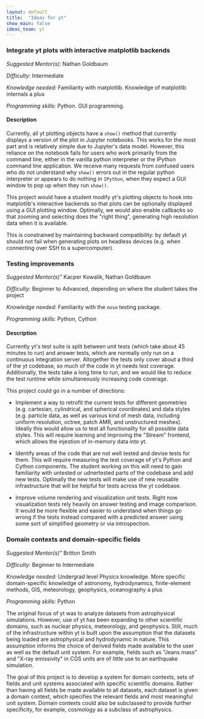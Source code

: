 ```yaml
---
layout: default
title:  "Ideas for yt"
show_main: false
ideas_team: yt
---
```


### Integrate yt plots with interactive matplotlib backends

*Suggested Mentor(s):* Nathan Goldbaum

*Difficulty:* Intermediate

*Knowledge needed:* Familiarity with matplotlib. Knowledge of matplotlib internals a plus

*Programming skills:* Python. GUI programming.

#### Description

Currently, all yt plotting objects have a `show()` method that currently
displays a version of the plot in Jupyter notebooks. This works for the most
part and is relatively simple due to Jupyter's data model. However, this
reliance on the notebook fails for users who work primarily from the command
line, either in the vanilla python interpreter or the IPython command line
application. We receive many requests from confused users who do not understand
why `show()` errors out in the regular python interpreter or appears to do
nothing in `IPython`, when they expect a GUI window to pop up when they run
`show()`.

This project would have a student modify yt's plotting objects to hook into
matplotlib's interactive backends so that plots can be optionally displayed
using a GUI plotting window. Optimally, we would also enable callbacks so that
zooming and selecting does the "right thing", generating high resolution data
when it is available.

This is constrained by maintaining backward compatibility: by default yt should
not fail when generating plots on headless devices (e.g. when connecting over
SSH to a supercomputer).



### Testing improvements

*Suggested Mentor(s)"* Kacper Kowalik, Nathan Goldbaum

*Difficulty:* Beginner to Advanced, depending on where the student takes the project

*Knowledge needed*: Familiarity with the `nose` testing package.

*Programming skills:* Python, Cython

#### Description

Currently yt's test suite is split between unit tests (which take about 45
minutes to run) and answer tests, which are normally only run on a continuous
integration server. Altogether the tests only cover about a third of the yt
codebase, so much of the code in yt needs test coverage.  Additionally, the
tests take a long time to run, and we would like to reduce the test runtime
while simultaneously increasing code coverage.

This project could go in a number of directions:

* Implement a way to retrofit the current tests for different geometries
  (e.g. cartesian, cylindrical, and spherical coordinates) and data styles
  (e.g. particle data, as well as various kind of mesh data, including uniform
  resolution, octree, patch AMR, and unstructured meshes). Ideally this would
  allow us to test all functionality for all possible data styles. This will
  require learning and improving the "Stream" frontend, which allows the
  injestion of in-memory data into yt.

* Identify areas of the code that are not well tested and devise tests for
  them. This will require measuring the test coverage of yt's Python and
  Cython components. The student working on this will need to gain familiarity
  with untested or udnertested parts of the codebase and add new
  tests. Optimally the new tests will make use of new reusable infrastructure
  that will be helpful for tests across the yt codebase.

* Improve volume rendering and visualization unit tests. Right now visualization
  tests rely heavily on answer testing and image comparison. It would be more
  flexible and easier to understand when things go wrong if the tests instead
  compared with a predicted answer using some sort of simplified geometry or via
  introspection.

### Domain contexts and domain-specific fields

*Suggested Mentor(s)"* Britton Smith

*Difficulty:* Beginner to Intermediate

*Knowledge needed*: Undergrad level Physics knowledge. More specific domain-specific knowledge of astronomy, hydrodynamics, finite-element methods, GIS, meteorology, geophysics, oceanography a plus

*Programming skills:* Python

The original focus of yt was to analyze datasets from astrophysical
simulations.  However, use of yt has been expanding to other
scientific domains, such as nuclear physics, meteorology, and
geophysics.  Still, much of the infrastructure within yt is built upon
the assumption that the datasets being loaded are astrophysical and
hydrodynamic in nature.  This assumption informs the choice of derived
fields made available to the user as well as the default unit system.
For example, fields such as "Jeans mass" and "X-ray emissivity" in CGS
units are of little use to an earthquake simulation.

The goal of this project is to develop a system for domain contexts,
sets of fields and unit systems associated with specific scientific
domains.  Rather than having all fields be made available to all
datasets, each dataset is given a domain context, which specifies the
relevant fields and most meaningful unit system.  Domain contexts
could also be subclassed to provide further specificity, for example,
cosmology as a subclass of astrophysics.
